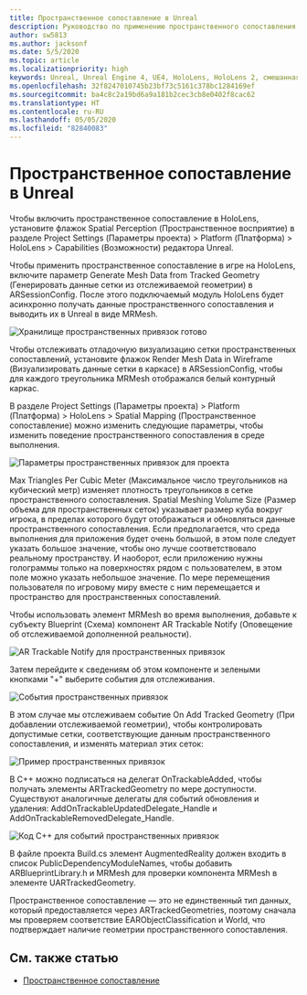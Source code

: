 ```yaml
---
title: Пространственное сопоставление в Unreal
description: Руководство по применению пространственного сопоставления в Unreal
author: sw5813
ms.author: jacksonf
ms.date: 5/5/2020
ms.topic: article
ms.localizationpriority: high
keywords: Unreal, Unreal Engine 4, UE4, HoloLens, HoloLens 2, смешанная реальность, разработка, функции, документация, руководства, голограммы, пространственное сопоставление
ms.openlocfilehash: 32f8247010745b23bf73c5161c378bc1284169ef
ms.sourcegitcommit: ba4c8c2a19bd6a9a181b2cec3cb8e0402f8cac62
ms.translationtype: HT
ms.contentlocale: ru-RU
ms.lasthandoff: 05/05/2020
ms.locfileid: "82840083"
---
```

# <a name="spatial-mapping-in-unreal"></a>Пространственное сопоставление в Unreal

Чтобы включить пространственное сопоставление в HoloLens, установите флажок Spatial Perception (Пространственное восприятие) в разделе Project Settings (Параметры проекта) > Platform (Платформа) > HoloLens > Capabilities (Возможности) редактора Unreal.  

Чтобы применить пространственное сопоставление в игре на HoloLens, включите параметр Generate Mesh Data from Tracked Geometry (Генерировать данные сетки из отслеживаемой геометрии) в ARSessionConfig.  После этого подключаемый модуль HoloLens будет асинхронно получать данные пространственного сопоставления и выводить их в Unreal в виде MRMesh. 

![Хранилище пространственных привязок готово](images/unreal-spatialmapping-arsettings.PNG)

Чтобы отслеживать отладочную визуализацию сетки пространственных сопоставлений, установите флажок Render Mesh Data in Wireframe (Визуализировать данные сетки в каркасе) в ARSessionConfig, чтобы для каждого треугольника MRMesh отображался белый контурный каркас. 

В разделе Project Settings (Параметры проекта) > Platform (Платформа) > HoloLens > Spatial Mapping (Пространственное сопоставление) можно изменить следующие параметры, чтобы изменить поведение пространственного сопоставления в среде выполнения. 

![Параметры пространственных привязок для проекта](images/unreal-spatialmapping-projectsettings.PNG)

Max Triangles Per Cubic Meter (Максимальное число треугольников на кубический метр) изменяет плотность треугольников в сетке пространственного сопоставления.  Spatial Meshing Volume Size (Размер объема для пространственных сеток) указывает размер куба вокруг игрока, в пределах которого будут отображаться и обновляться данные пространственного сопоставления.  Если предполагается, что среда выполнения для приложения будет очень большой, в этом поле следует указать большое значение, чтобы оно лучше соответствовало реальному пространству.  И наоборот, если приложению нужны голограммы только на поверхностях рядом с пользователем, в этом поле можно указать небольшое значение.  По мере перемещения пользователя по игровому миру вместе с ним перемещается и пространство для пространственных сопоставлений. 

Чтобы использовать элемент MRMesh во время выполнения, добавьте к субъекту Blueprint (Схема) компонент AR Trackable Notify (Оповещение об отслеживаемой дополненной реальности). 

![AR Trackable Notify для пространственных привязок](images/unreal-spatialmapping-artrackablenotify.PNG)

Затем перейдите к сведениям об этом компоненте и зелеными кнопками "+" выберите события для отслеживания. 

![События пространственных привязок](images/unreal-spatialmapping-events.PNG)

В этом случае мы отслеживаем событие On Add Tracked Geometry (При добавлении отслеживаемой геометрии), чтобы контролировать допустимые сетки, соответствующие данным пространственного сопоставления, и изменять материал этих сеток: 

![Пример пространственных привязок](images/unreal-spatialmapping-example.PNG)

В C++ можно подписаться на делегат OnTrackableAdded, чтобы получать элементы ARTrackedGeometry по мере доступности.  Существуют аналогичные делегаты для событий обновления и удаления: AddOnTrackableUpdatedDelegate_Handle и AddOnTrackableRemovedDelegate_Handle. 

![Код C++ для событий пространственных привязок](images/unreal-spatialmapping-examplecode.PNG)

В файле проекта Build.cs элемент AugmentedReality должен входить в список PublicDependencyModuleNames, чтобы добавить ARBlueprintLibrary.h и MRMesh для проверки компонента MRMesh в элементе UARTrackedGeometry. 

Пространственное сопоставление — это не единственный тип данных, который предоставляется через ARTrackedGeometries, поэтому сначала мы проверяем соответствие EARObjectClassification и World, что подтверждает наличие геометрии пространственного сопоставления. 

## <a name="see-also"></a>См. также статью
* [Пространственное сопоставление](spatial-mapping.md)
